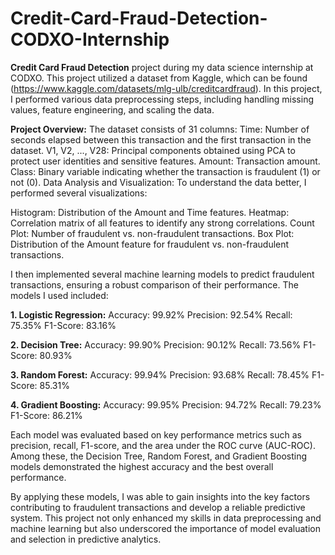 # Credit-Card-Fraud-Detection-CODXO-Internship
**Credit Card Fraud Detection** project during my data science internship at CODXO. This project utilized a dataset from Kaggle, which can be found (https://www.kaggle.com/datasets/mlg-ulb/creditcardfraud).
In this project, I performed various data preprocessing steps, including handling missing values, feature engineering, and scaling the data.

**Project Overview:**
The dataset consists of 31 columns:
Time: Number of seconds elapsed between this transaction and the first transaction in the dataset.
V1, V2, ..., V28: Principal components obtained using PCA to protect user identities and sensitive features.
Amount: Transaction amount.
Class: Binary variable indicating whether the transaction is fraudulent (1) or not (0).
Data Analysis and Visualization:
To understand the data better, I performed several visualizations:

Histogram: Distribution of the Amount and Time features.
Heatmap: Correlation matrix of all features to identify any strong correlations.
Count Plot: Number of fraudulent vs. non-fraudulent transactions.
Box Plot: Distribution of the Amount feature for fraudulent vs. non-fraudulent transactions.

I then implemented several machine learning models to predict fraudulent transactions, ensuring a robust comparison of their performance. The models I used included:

**1.  Logistic Regression:**
Accuracy: 99.92%
Precision: 92.54%
Recall: 75.35%
F1-Score: 83.16%

**2.  Decision Tree:**
Accuracy: 99.90%
Precision: 90.12%
Recall: 73.56%
F1-Score: 80.93%

**3.  Random Forest:**
Accuracy: 99.94%
Precision: 93.68%
Recall: 78.45%
F1-Score: 85.31%

**4.  Gradient Boosting:**
Accuracy: 99.95%
Precision: 94.72%
Recall: 79.23%
F1-Score: 86.21%

Each model was evaluated based on key performance metrics such as precision, recall, F1-score, and the area under the ROC curve (AUC-ROC). Among these, the Decision Tree, Random Forest, and Gradient Boosting models demonstrated the highest accuracy and the best overall performance.

By applying these models, I was able to gain insights into the key factors contributing to fraudulent transactions and develop a reliable predictive system. This project not only enhanced my skills in data preprocessing and machine learning but also underscored the importance of model evaluation and selection in predictive analytics.

